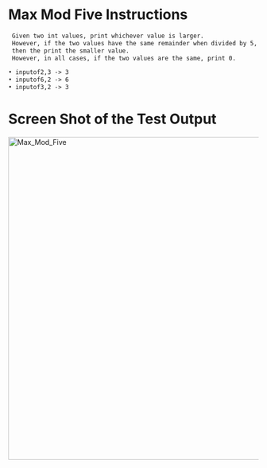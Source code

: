 # Max Mod Five Instructions  
```md 
 Given two int values, print whichever value is larger.
 However, if the two values have the same remainder when divided by 5,
 then the print the smaller value.
 However, in all cases, if the two values are the same, print 0.

• inputof2,3 -> 3
• inputof6,2 -> 6
• inputof3,2 -> 3
```

# Screen Shot of the Test Output 

<img width="649" alt="Max_Mod_Five" src="https://user-images.githubusercontent.com/107374333/213904034-7f89b46f-2d7e-407e-ad1f-de92bf77a76a.png">
